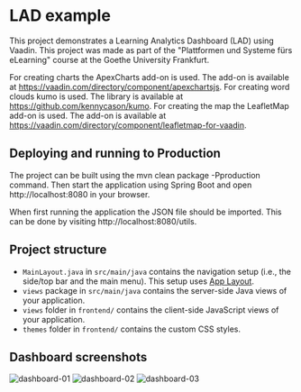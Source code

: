 # LAD example

This project demonstrates a Learning Analytics Dashboard (LAD) using Vaadin. This project was made as part of the "Plattformen und Systeme fürs eLearning" course at the Goethe University Frankfurt.

For creating charts the ApexCharts add-on is used. The add-on is available at https://vaadin.com/directory/component/apexchartsjs.
For creating word clouds kumo is used. The library is available at https://github.com/kennycason/kumo.
For creating the map the LeafletMap add-on is used. The add-on is available at https://vaadin.com/directory/component/leafletmap-for-vaadin.

## Deploying and running to Production

The project can be built using the mvn clean package -Pproduction command. Then start the application using Spring Boot and open http://localhost:8080 in your browser.

When first running the application the JSON file should be imported. This can be done by visiting http://localhost:8080/utils.

## Project structure

- `MainLayout.java` in `src/main/java` contains the navigation setup (i.e., the
  side/top bar and the main menu). This setup uses
  [App Layout](https://vaadin.com/docs/components/app-layout).
- `views` package in `src/main/java` contains the server-side Java views of your application.
- `views` folder in `frontend/` contains the client-side JavaScript views of your application.
- `themes` folder in `frontend/` contains the custom CSS styles.

## Dashboard screenshots
![dashboard-01](https://user-images.githubusercontent.com/15930548/219654180-2b49460a-9368-4a81-91a7-ab258fda5c8b.png)
![dashboard-02](https://user-images.githubusercontent.com/15930548/219654183-a9f1afb4-fe34-4d08-b555-16fcd3696797.png)
![dashboard-03](https://user-images.githubusercontent.com/15930548/219654170-eefd7885-4eb6-4c08-b2f4-57ed60461e76.png)
